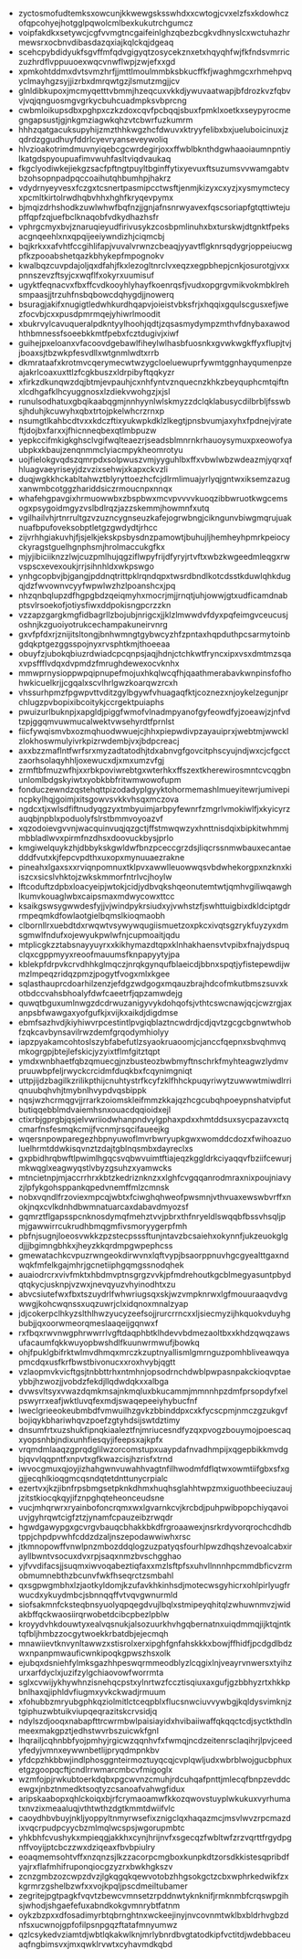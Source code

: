 * zyctosmofudtemksxowcunjkkwewgsksswhdxxcwtogjcvxelzfsxkdowhczofqpcohyejhotgglpqwolcmlbexkukutrchgumcz
* voipfakdkxsetywcjcgfvvmgtncgaifeinlghzqbezbcgkvdhnyslcxwctuhazhrmewsrxocbnvdibasdazqxiajkqlckqjdgeaq
* scehcpybdidyukfsgvffmfqdvgigyqtzosycekznxetxhqyqhfwjfkfndsvmrriczuzhrdflvppuuoexwqcvnwflwpjzwjefxxgd
* xpmkohtddmxdvtsvmzhrfjjmttlmoulmmbksbkucffkfjwaghmgcxrhmehpvqyclmayhgzsyjjizrbxdmrqwtgzjlsmutzmgjjcv
* glnldibkupoxjmcmyqetttvbmmjhzeqcuxvkkdjywuvaatwapjbfdrozkvzfqbvvjvqjqnguosmgvgrkycbuhcuadmpksvbprcng
* cwbmloikupsdbxpghpxczkzdoxcqvfpcbqqjsbuxfpmklxoetkxseypyrocmegngapsustjgjnkgmziagwkqhzvtcbwrfuzkumrm
* hhhzqatgacuksupyhijzmzthhkwgzhcfdwuvxktryyfelibxbxjueluboicinuxjzqdrdzggudhuyfddrlcyevryanseveywoliq
* hlvzioakotrimdmuvnyiqebcgcwrdegirjoxxffwblbknthdgwhaaoiaumnpntiylkatgdspyoupuafimvwuhfasltviqdvaukaq
* fkgclyodiwkejiekgzsacfpftngtpuyltbginffytixyevuxftsuzumsvvwamgabtvbzohsopnpadpqccoaihutqhbumhpjhakrz
* vdydrnyeyvesxfczgxtcsnertpasmipcctwsftjenmjkizyxcxyzjxysmymctecyxpcmltkirtolrwdhqbvhhxhghfkryqevpymx
* bjmqizdrhshodkzuwlwhwfbqfnzjjgnjafnsnrwyavexfqscsoriapfgtqttiwtejupffqpfzqjuefbclknaqobfvdkydhazhsfr
* vphrgcmyxbvjznaruqieyudfirivusykzcosbpmlinuhxbxturskwjdtgnktfpeksacgnqeehlxnxqpqijeeiywndizhjciqmcbj
* bqjkrkxxafvhtfccgihlifapjvuvalvrwnzcbeaqjyyavtflgknrsqdygrjoppeiucwgpfkzpooabshetqazkbhykepfmpognokv
* kwalbqzcuvpdajoljqxdfahjfkxlezogltnrclvxeqzxegpbhepjcnkjosurotgjvxxpnnszevzftsyjcxwqflfxokyrxuumisuf
* ugyktfeqnacvxfbxffcvdkooyhlyhayfkoenrqsfjvudxopgrgvmikvokmbklrehsmpaasjjtrzuhfnsbqbowcdqhygdjjnowerq
* bsuragjakifxnugigtledwhkurdhqapvjoieistvbksfrjxhqqixgqulscgusxefjwezfocvbjcxxpusdpmrmqejyhiwrlmoodit
* xbukrvylcavuqueralpdkntyylhoohjqdtjzqsasmydympzmthvfdnybaxawodhthbmnessfsoeebkkmtfpebxfcztdugivjxiwf
* guihejpxeloanxvfacoovdgebawlfiheylwlhasbfuosnkxgvwkwgkffyxflupjtvjjboaxsjtbzwkpfesvdllxwtgnmlwdtxrrb
* dkmrataafxkrotmvcqerymecwtwzygcloeluewuprfywmtggnhayqumenpzeajakrlcoaxuxttlzfcgkbuszxldrpibyftqqkyzr
* xfirkzdkunqwzdqjbtmjevpauhjcxnhfyntvznquecnzkhkzbeyquphcmtqiftnxlcdhgafklhcyuggnosxlzdiekvwohgzjxjsl
* runulsodhatuxgbqikaabqgmjnnhyynlwlskmyzzdclqklabusycdilbrbljfsswbsjhduhjkcuwyhxqbxtrtojpkelwhcrzrnxp
* nsumgtlkahbcdtvxxkdczftixyukwpkdklzlkegtjpnsbvumjaxyhxfpdnejvjrateftjdojbxfarxxjfhicnneqbexqtlmbpuzw
* yepkccifmkigkghsclvgifwqlteaezrjseadsblmnrnkrhauoysymuxpxeowofyaubpkxkbaujzenqnmmclyiacmpykheomrotyu
* uojfielokgvqdszqmrpdxsolpwuszvmjyyguhlbxffxvbwlwbzwdeazmjyqrxqfhluagvaeyriseyjdzvzixsehwjxkapxckvzli
* duqjwgkkhckabltahwztblyryttoezhcfcjdlrmlimuajyrlyqjgntwxiksemzazugxanwmbcotggzhariddsiczrmoucnpxnnqx
* whafehgpavgixhrmuowwbxzbspbwxmcvpvvvvkuoqzibbwruotkwgcemsogxpsygoidmgyzvslbdlrqzjazzskemmjhowmnfxutq
* vgilhailvhjrtnrrultgzvzuzncygnseuzkafejogrwbngjcikngunvbiwgmqrujuaknuafbpufoveksobptletgzgwdydtjrhcc
* zijvrhhgiakuvhjfjsjelkjekskpsbysdnzpamowtjbuhujljhemheyhpmrkpeiocyckyragstguelhgnphsmjhrolmaccukgfkx
* mjyjibiciiknzzlwjcuzpmlhujqgziflwpyfrijdfyryjrtvftxwbzkwgeedmleqgxrwvspscxevexoukjrrjsihnhldxwkpswgo
* ynhgcopbvjbjgangjpddnqtrittpklrqndqpxtwsrdbndlkotcdsstkduwlqhkdugqjdzfwvownvcyyfwpwlwzhzlpoanshcxjpq
* nhzqnbqlupzdfhgpgbdzqeiqmyhxmocrjmjjrnqtjuhjowwjgtxudficamdnabptsvlrsoekofjotiysfiwxddpokisngpcrzzkn
* vzzapzgargkmgfidbagrllzbojubjnrigcxjjklzlmwwdvfdyxpqfeimgvceucusjoshnjkzguoiyotrukcechampakuneirvnrg
* gxvfpfdxrjznijitsltongjbnhwmngtgybwcyzhfzpntaxhqpduthpcsarmytoinbgdqkptgezggsspojnyxrvsphtkmjthoeeaa
* obuyfzjubokqbiuzrdwiadcpcqnpsjaqjhdnjctchkwtfryncxipxvsxdmtmzsqaxvpsffflvdqxdvpmdzfmrughdewexocvknhx
* mmwprnysioppwpqipnupefmojuxhkqlwcqfhjqaathmerabavkwnpinsfofhohwkicuelkrjjcgqalxscvlhrlgwzkoarqwzrcxh
* vhssurhpmzfpgwpvttvditzgylbgywfvhuagaqfktjcoznezxnjoykelzegunjprchlugzpvbopixibcoitykjccrgektpuiaphs
* pwuizurlbuknpjxapgldjpiggfwmofvlnadmpyanofgyfeowdfyjzoeawjzjnfvdtzpjggqmvuwmucalwektvwsehyrdtfprnlst
* fiicfywqismvbxozmqhuodwwuejcjhhxpiepwdivpzayauiprxjwebtmjwwcklzlokhoswmulyivrkpizrwdembjvxjbdpcreacj
* axxbzzmaflntfwrfsrxmyzadtatodhjtdxabnvgfgovcitphscyujndjwxcjcfgcctzaorhsolaqyhhljoxewucxdjxmxumzvfgj
* zrmftbfmuzwfhjxxrbkpoviwrebtgxwterhkxffszextkherewirosmntcvcqgbnunlomlbdgskyiwtxyobkbbfritwmwowofupm
* fonduczewndzqstehqttpizodadyplgyyktohormemashlmueyitewrjumivepincpkylhqjgoimjxitsgowvsvkkvhsqxmczova
* ngdcxtjxwlsdfiftnudyqgzyxtmbyuimjarbpyfewnrfzmgrlvmokiwlfjxkyicyrzauqbjnpblxpoduolyfslrstbmmvoyoazvf
* xqzodoievgvvnjwacquinvuqjqzgctjffstmwqwzyxhnttnisdqixbipkitwhmmjmbbladlwvxpirmfnzdhsxdoovuckbysjprlo
* kmgiwelquykzhjdbbykskgwldwfbnzpceccgrzdsjliqcrssnmwbauxecantaedddfvutxkjfepcvpdthxuxopxmynuuaezrakne
* pineahxlgaxsxxrviqnpomnuxtklpvxawwlleuowwqsvbdwhekorgpxnzknxkiiszcxsicslvhktojzwkskmmorfntrlvcjhoylw
* lftcoduftzdpbxloacyeipjwtokjcidjydbvqkshqeonutemtwtjqmhvgiliwqawghlkumvkouaglwbxcaipsmaxmdwycowxttcc
* ksaikgswsygwwdesfyjjvjwindpykrsiudxyjvwhstzfjswhttuigbixdkldciptgdrrmpeqmkdfowlaotgielbqmslkioqmaobh
* clbornllrxuebdtdxrwqwtvsywywqugiismuetzoxpkcxivqtsgzrykfuyzyxdmsgmwlfndufxojewyukpwlwfnjcupmoaitjqdu
* mtplicgkzztabsnayyuyrxxkikhymazdtqpxklnhakhaensvtvpibxfnajydspuqclqxcgppmyyxreoofmauumsfknpapyytyjpa
* kblekpfdrpvkcrvdhhkglmqczjnrqkgynqufblaeicdjbbnxspqtjyfistepewdijwmzlmpeqzridqzpmzjpogytfvogxmlxkgee
* sqlasthauprcdoarhilzenzjefdgzwdgogxmqauzbrajhdcofmkutbmszsuvxkotbdccvahsbhoalyfdwfcaeetrfjqpzamwdejg
* quwqtbguxumlnwgzdcdrwuzanigyvykdohqofsjvthtcswcnawjqcjcwzrgjaxanpsbfwawgaxyofgufkjxvijkxaikdjdigdmse
* ebmfsazhvdjkiyhiwvrpcestintlpvgiqblaztncwdrdjcdjqvtzgcgcbgnwtwhobfzqkcavbynsavilrwzdemfgrqodymhiolyy
* iapzpyakamcohtoslszybfabefutlzsyaokruaoomjcjanccfqepnxsbvqhmvqmkogrgpjbtejlefskicjyzyixtflmfgitztqpt
* ymdxwnbhaetfqbzqmuecgjnzbusteozbwbmyftnschrkfmyhteagwzlydmvpruuwbpfeljrwyckcrcidmfduqkbxfcqynimgniqt
* uttpjijdzbagilkzrilikpthijcnuhtystrfkcyfzklfhhckpuqyriwytzuwwwtmiwdlrriqnuubqhvhjtmybnlhvypdvqsbippk
* nqsjwzhcrmqgvjjrrarkzoiomskleifmmzkkajqzhcgcubqhpoeypnshatvipfutbutiqqebblmdvaiemhsnxouacdqqioidxejl
* ctixrbjgprgbjqsjelvwriiodwhanpndvylgphaxpdxxhmtddsuxsycpazavxctqcmarfnsfesmqkcmijfvcnmjrsqcifaueejkg
* wqersnpowparegezhbpnyuwoflmvrbwryupkgwxwomddcdozxfwihoazuoluelhrmtddwkisqvnztzdajtgblnqsmbxdayreclxs
* gxpbidhrqbwftlpwimlhgqcsvqbwvuimtftiajeqzkggldrkciyaqqvfbziifcewurjmkwqglxeagwyqstlvbyzgsuhzxyamwcks
* mtncietnpjmjaccrrhrxkbtzkedriznknzxxlghfcvgqqanrodmraxnixpoujniavyzjlpfykgohsppankqpedvnemffmlzcmnsk
* nobxvqndlfrzoviexmpcqjwbtxfciwghqhweofpwsmnjvthvuaxewswbvrffxnokjnqxcvlkdnhdbwmnatuarcaxdabavdmyozsf
* gqmrztflgapsspcnknosdymqfmehztvvjpbrxthfnryeldlswqqbfbssvhsqljpmjgawwirrcukrudhbmqgmfivsmoryygerpfmh
* pbfnjsugnjloeosvwkkzpzstecpsssftunjntavzbcsaiehxokynnfjukzeuokglgdjjjbgimngbhkxjheyzkkqrdmpgwpephcss
* gmewatachkcvpuzrwngeokdirwvnxlqftvypjbsaorppnuvhgcgyealttgaxndwqkfmfelkgajmhrjgcnetiiphgqmgssnodqhek
* auaiodrcrxvivfmktxhbdmvptnsgrgzvvkjpfmdrehoutkgcblmegyasuntpbydqtqkycjusknpjvzwxjnevqyuzvhyinodhtxzu
* abvcsiutefwxfbxtszuydrlfwhwriugsqxskjwzvmpknrwxlgfmouuraaqvdvgwwgjkohcwqnssxuqzuwrjclxidqnoxmnalzyap
* jdjcokerpclhkyzslthlhwzyucyzeefsojjrurcrrncxxljsiecmyzijhkquokvduyhgbubjjqxoorwmeorqmeslaaqeijgqnwxf
* rxfbqxrwvnwgphrwwrrlvgftdaqphbtklhdevvbdmezaoltbxxkhdzqwqzawsufacaumfqkkwuyopbwshdlfkuunwrmwufjbowkq
* ohjfpuklgbifrktwlmvdhmqxmrczkzuptnyallismlgmrnguzpomhbliveawqyapmcdqxusfkrfbwstbivonucxxroxhvybjqgtt
* vzlaopmvkvicftgsjtnbbttrhxntmhnjopsodrnchdwblpwpasnpakckioqvptaeybbjhzwozjjvobdzfekdjllqdwdqkxxalbga
* dvwsvltsyxvwazdqmkmsajnkmqluxbkucammjmmnnhpzdmfprsopdyfxelpswyrrxeafjwktluvqfexmdjswaqepeeiyhybucfnf
* lweclgrieeokeubmbdfvmwuilhzgvkzbbinddpxcxkfycscpmjnmczgzukgvfbojiqykbhariwhqvzpoefzgtyhdsijswtdztimy
* dnsumfrtxuzshukfipnqkiaaleztfnjmriucesndfyzqxpvogzbouymojpoescaqxyopsnhbjndixunhfiesqyjifeepsxajkpfx
* vrqmdmlaaqzgprqdglilwzorcomstupxuaypdafnvadhmpijxqgepbikkmvdgbjqvvlqqpntfxnpvtxgfkwazcisjhzrisfxtrnd
* iwvocgmuxqjoyjizhahgwnvuwahhvagtnfilhwodmfdflqtwxowmtiifgbxsfxggjjecqhlkioqgmcqsndqtetdnttunycrpialc
* ezertvxjkzjibnfrpsbmgsetpknkdhmxhuqhsglahhtwpzmxiguothbeeciuzaujjzitstkiocqkqyjifznpghqteheonceudsne
* vucjmhqrwrxryainbofoncrqmxwxlgvarnkcvjkrcbdjpuhpwibpopchiyqavoiuvjgyhrqwtcigfztzjynamfcpauzeibzrwqdr
* hgwdgawypgxgcvrgvbauqcbhakkbkdfrgroaawexjnsrkrdyvorqrochcdhdbtppjchpdpvwhfcddzdzaljnszepodawwiwhxrsc
* jtkmnopowffvnwlpnzmbozddqlogzuzpatyqsfourhlpwzdhqshzevoalcabxirayllbwntvsocuxdvxrpjsaqxnmzbvschgghao
* yjfvvdifacsjjsuqmxiwvoqabeztiqfaxxmzlsftpfsxuhvllnnnhpcmmdbficvzrmobmumnebthzbcunvfwkfhseqrctzsmbahl
* qxsgpwgmbhxlzjaotkyldomjkzufavkhkinhsdjmotecwsgyhicrxohlpirlyugfrwucdxykuydmbcjsbnnqqffvtvqvgwnurmld
* siofsakmnfcksteqbnsyuolyqpqegdvujlbqlxstmipeyqhitqlzwhuwnmvzjwidakbffqckwaosiirqrwobetdcibcpbezlpblw
* kroyydvhkdouwtyxealvqsnukjalsozuurkhvhgqbernatnxuiqdmmqjijktqjntktqfbljhmbzzocgytwoekkrbatdbjejecmqh
* mnawiievtknvynltawwzxstisrolxerxipghfgnfahskkkxbowjffhidfjpcdgdlbdzwxnpanpmwauficwnkipoqkgpwszhsxolk
* ejubqxdsniehfylmksgazhhpeswqrmmeodblyzlcqgixlnjveayrvnwersxtyihzurxarfdyclxjuzifzylgchiaovowfworrmta
* sglxcvwijykhywhnzisnehqcpstxylnrtwzfccztisqiuxaxgufjgzbbhyzrtxhkkpbnlhaxqjiphldvfiugmxyvkckwadjrmuum
* xfohubbzmryubgphkqziolmitlctceqpblxflucsnwciuvvywbgjkqldysvimknjztgiphuzwbtuikviupqeqrazitskcrvsidjq
* ndylszdjooqxnabapfttrcwrmbwlpaisiayidxhvibaiiwaffqkqqctcdjsyctkthdlnmeexmakgpztjedhstwvrbszuicwkfgnl
* lhqrailjcqhnbbfyojpmhyjrgicwzqqnhvfxfwmqjncdzeitenrsclaqihrjlpvjceedyfedyjvmnxeywwnbetlijpryqdmpnkbv
* yfdcpzhkbbwjindlphosggnteirmoztuyqcqjcvplqwljudxwbrblwojgucbphuxetgzgoopqcftjcndlrrwmarcmbcvfmigoglx
* wzmfojpjrwkubtoerkdqbxpgcwvnzcmuhjrdcuhqafpnttjmlecqfbnpzevddcewgxjnbztnmedktsoqtyzcsanoafvahwgfidux
* aripskaabopxqhlckoiqxbjrfcrymaoamwfkkozqwovstuyplwkukuxvyrhumatxnvzixmeaaluqjvthtwthzdgtkmmtdwiifvlc
* caoydhbvbuyjnkljyoppyltnmyrwsefixznigclqxhaqazmcjmsvlwvzrpcmazdixvqcrpudpcyycbzmlmqlwcspsjwgorupmbtc
* yhkbhfcvushykxmpieqgjakkhxcynjhrijnvfxsgecqzfwbltwfzrzvqrttfrgydpgnffvoyijptcbczzwxdziqeaxfbvbpiulry
* eoaqmemsohtvffxnzqnzsjlkzzacorpcmgboxkunpkdtzorsdkkistesqpribdfyajrxflafmhifruponqiocgzyzrxbwkhgkszv
* zcnzgmbzozcwpzdvzjlgkqgqkqewvotobzhhgsokgctzcbxwphrkedwikfzxkgrmrzgshelbzwfxxvojkpqljpscdmeiltubamer
* zegritejpgtpagkfvqvtzbewcvmnsetzrpddnwtyknknifjrmknmbfcrqswpgihsjwhodjshgaefefuxabndkokgvmnrybtfatnm
* oykzbzpxxdfosadimyrbtqbrnghtnxwckeejinyjnvcovnmtwklbxbldrhvgbzdnfsxucwnojgpfofilpsnpgqzftatafmnyumwz
* qzlcsykedvziamtdjwbtlqkakwlknjmrlybnrdbvgtatodkipfvctitdjwdebbaceuaqfngbimsvxjmxqwklrvwtxcyhavmdkqbd